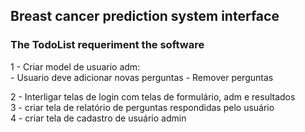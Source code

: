 ## Breast cancer prediction system interface

### The TodoList requeriment the software

1 - Criar model de usuario adm:<br>
     - Usuario deve adicionar novas perguntas
     - Remover perguntas<br>

2 - Interligar telas de login com telas de formulário, adm  e resultados<br>
3 - criar tela de relatório de perguntas respondidas pelo usuário<br>
4 - criar tela de cadastro de usuário admin<br>